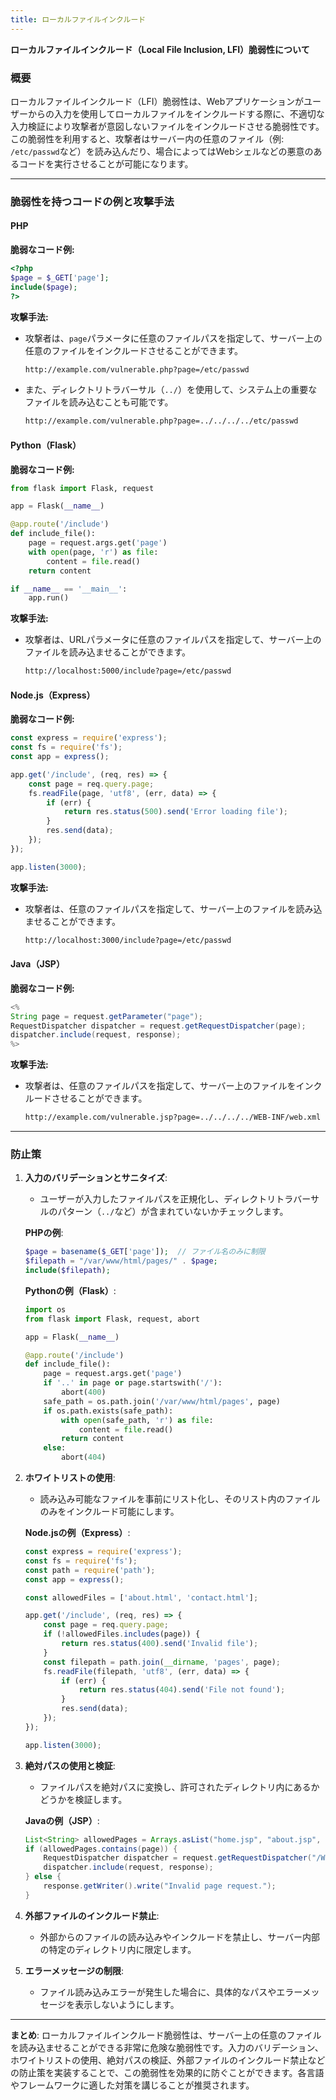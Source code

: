 ```yaml
---
title: ローカルファイルインクルード
---
```


**ローカルファイルインクルード（Local File Inclusion, LFI）脆弱性について**

### **概要**

ローカルファイルインクルード（LFI）脆弱性は、Webアプリケーションがユーザーからの入力を使用してローカルファイルをインクルードする際に、不適切な入力検証により攻撃者が意図しないファイルをインクルードさせる脆弱性です。この脆弱性を利用すると、攻撃者はサーバー内の任意のファイル（例: `/etc/passwd`など）を読み込んだり、場合によってはWebシェルなどの悪意のあるコードを実行させることが可能になります。

---

### **脆弱性を持つコードの例と攻撃手法**

#### **PHP**

**脆弱なコード例:**
```php
<?php
$page = $_GET['page'];
include($page);
?>
```

**攻撃手法:**
- 攻撃者は、`page`パラメータに任意のファイルパスを指定して、サーバー上の任意のファイルをインクルードさせることができます。

  ```bash
  http://example.com/vulnerable.php?page=/etc/passwd
  ```

- また、ディレクトリトラバーサル（`../`）を使用して、システム上の重要なファイルを読み込むことも可能です。

  ```bash
  http://example.com/vulnerable.php?page=../../../../etc/passwd
  ```

#### **Python（Flask）**

**脆弱なコード例:**
```python
from flask import Flask, request

app = Flask(__name__)

@app.route('/include')
def include_file():
    page = request.args.get('page')
    with open(page, 'r') as file:
        content = file.read()
    return content

if __name__ == '__main__':
    app.run()
```

**攻撃手法:**
- 攻撃者は、URLパラメータに任意のファイルパスを指定して、サーバー上のファイルを読み込ませることができます。

  ```bash
  http://localhost:5000/include?page=/etc/passwd
  ```

#### **Node.js（Express）**

**脆弱なコード例:**
```javascript
const express = require('express');
const fs = require('fs');
const app = express();

app.get('/include', (req, res) => {
    const page = req.query.page;
    fs.readFile(page, 'utf8', (err, data) => {
        if (err) {
            return res.status(500).send('Error loading file');
        }
        res.send(data);
    });
});

app.listen(3000);
```

**攻撃手法:**
- 攻撃者は、任意のファイルパスを指定して、サーバー上のファイルを読み込ませることができます。

  ```bash
  http://localhost:3000/include?page=/etc/passwd
  ```

#### **Java（JSP）**

**脆弱なコード例:**
```java
<% 
String page = request.getParameter("page");
RequestDispatcher dispatcher = request.getRequestDispatcher(page);
dispatcher.include(request, response);
%>
```

**攻撃手法:**
- 攻撃者は、任意のファイルパスを指定して、サーバー上のファイルをインクルードさせることができます。

  ```bash
  http://example.com/vulnerable.jsp?page=../../../../WEB-INF/web.xml
  ```

---

### **防止策**

1. **入力のバリデーションとサニタイズ**:
   - ユーザーが入力したファイルパスを正規化し、ディレクトリトラバーサルのパターン（`../`など）が含まれていないかチェックします。

   **PHPの例**:
   ```php
   $page = basename($_GET['page']);  // ファイル名のみに制限
   $filepath = "/var/www/html/pages/" . $page;
   include($filepath);
   ```

   **Pythonの例（Flask）**:
   ```python
   import os
   from flask import Flask, request, abort

   app = Flask(__name__)

   @app.route('/include')
   def include_file():
       page = request.args.get('page')
       if '..' in page or page.startswith('/'):
           abort(400)
       safe_path = os.path.join('/var/www/html/pages', page)
       if os.path.exists(safe_path):
           with open(safe_path, 'r') as file:
               content = file.read()
           return content
       else:
           abort(404)
   ```

2. **ホワイトリストの使用**:
   - 読み込み可能なファイルを事前にリスト化し、そのリスト内のファイルのみをインクルード可能にします。

   **Node.jsの例（Express）**:
   ```javascript
   const express = require('express');
   const fs = require('fs');
   const path = require('path');
   const app = express();

   const allowedFiles = ['about.html', 'contact.html'];

   app.get('/include', (req, res) => {
       const page = req.query.page;
       if (!allowedFiles.includes(page)) {
           return res.status(400).send('Invalid file');
       }
       const filepath = path.join(__dirname, 'pages', page);
       fs.readFile(filepath, 'utf8', (err, data) => {
           if (err) {
               return res.status(404).send('File not found');
           }
           res.send(data);
       });
   });

   app.listen(3000);
   ```

3. **絶対パスの使用と検証**:
   - ファイルパスを絶対パスに変換し、許可されたディレクトリ内にあるかどうかを検証します。

   **Javaの例（JSP）**:
   ```java
   List<String> allowedPages = Arrays.asList("home.jsp", "about.jsp", "contact.jsp");
   if (allowedPages.contains(page)) {
       RequestDispatcher dispatcher = request.getRequestDispatcher("/WEB-INF/pages/" + page);
       dispatcher.include(request, response);
   } else {
       response.getWriter().write("Invalid page request.");
   }
   ```

4. **外部ファイルのインクルード禁止**:
   - 外部からのファイルの読み込みやインクルードを禁止し、サーバー内部の特定のディレクトリ内に限定します。

5. **エラーメッセージの制限**:
   - ファイル読み込みエラーが発生した場合に、具体的なパスやエラーメッセージを表示しないようにします。

---

**まとめ**:
ローカルファイルインクルード脆弱性は、サーバー上の任意のファイルを読み込ませることができる非常に危険な脆弱性です。入力のバリデーション、ホワイトリストの使用、絶対パスの検証、外部ファイルのインクルード禁止などの防止策を実装することで、この脆弱性を効果的に防ぐことができます。各言語やフレームワークに適した対策を講じることが推奨されます。